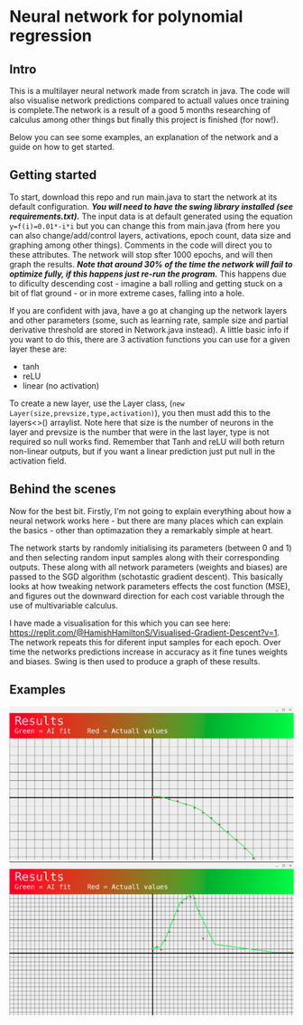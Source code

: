 # Neural network for polynomial regression

## Intro

This is a multilayer neural network made from scratch in java. The code will also visualise network predictions compared to actuall values once training is complete.The network is a result of a good 5 months researching of calculus among other things but finally this project is finished (for now!). 

Below you can see some examples, an explanation of the network and a guide on how to get started.


## Getting started

To start, download this repo and run main.java to start the network at its default configuration. ***You will need to have the swing library installed (see requirements.txt).*** The input data is at default generated using the equation `y=f(i)=0.01*-i*i` but you can change this from main.java (from here you can also change/add/control layers, activations, epoch count, data size and graphing among other things). Comments in the code will direct you to these attributes. The network will stop sfter 1000 epochs, and will then graph the results. ***Note that around 30% of the time the network will fail to optimize fully, if this happens just re-run the program.*** This happens due to dificulty descending cost - imagine a ball rolling and getting stuck on a bit of flat ground - or in more extreme cases, falling into a hole.

If you are confident with java, have a go at changing up the network layers and other parameters (some, such as learning rate, sample size and partial derivative threshold are stored in Network.java instead). A little basic info if you want to do this, there are 3 activation functions you can use for a given layer these are:

- tanh
- reLU
- linear (no activation)

To create a new layer, use the Layer class, (`new Layer(size,prevsize,type,activation)`), you then must add this to the layers<>() arraylist. Note here that size is the number of neurons in the layer and prevsize is the number that were in the last layer, type is not required so null works find. Remember that Tanh and reLU will both return non-linear outputs, but if you want a linear prediction just put null in the activation field. 

## Behind the scenes

Now for the best bit. Firstly, I'm not going to explain everything about how a neural network works here - but there are many places which can explain the basics - other than optimazation they a remarkably simple at heart.

The network starts by randomly initialising its parameters (between 0 and 1) and then selecting random input samples along with their corresponding outputs. These along with all network parameters (weights and biases) are passed to the SGD algorithm (schotastic gradient descent). This basically looks at how tweaking network parameters effects the cost function (MSE), and figures out the downward direction for each cost variable through the use of multivariable calculus. 

I have made a visualisation for this which you can see here: https://replit.com/@HamishHamiltonS/Visualised-Gradient-Descent?v=1. The network repeats this for diferent input samples for each epoch. Over time the networks predictions increase in accuracy as it fine tunes weights and biases. Swing is then used to produce a graph of these results.


## Examples

![Example](https://github.com/HamishHamiltonSmith/Multilayer-Neural-Network/blob/main/examples/Screenshot%202022-09-06%2019.33.46.png)
![Example](https://github.com/HamishHamiltonSmith/Multilayer-Neural-Network/blob/main/examples/Screenshot%202023-04-04%2011.57.02%20AM.png)
